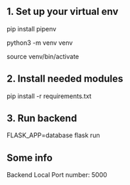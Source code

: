 ## 1. Set up your virtual env
pip install pipenv

python3 -m venv venv

source venv/bin/activate

## 2. Install needed modules
pip install -r requirements.txt

## 3. Run backend
FLASK_APP=database flask run

## Some info
Backend Local Port number: 5000 